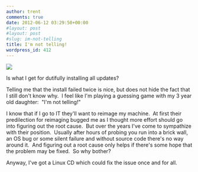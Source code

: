 ```yaml
---
author: trent
comments: true
date: 2012-06-12 03:29:50+00:00
#layout: post
#layout: post
#slug: im-not-telling
title: I'm not telling!
wordpress_id: 412
---
```


[![](http://veganmilitia.org/b/wp-content/uploads/2012/06/win-update-err-300x208.jpg)](http://veganmilitia.org/b/wp-content/uploads/2012/06/win-update-err.jpg)

Is what I get for dutifully installing all updates?

Telling me that the install failed twice is nice, but does not hide the fact that I still don't know why.  I feel like I'm playing a guessing game with my 3 year old daughter:  "I'm not telling!"

I know that if I go to IT they'll want to reimage my machine.  At first their predilection for reimaging bugged me as I thought more effort should go into figuring out the root cause.  But over the years I've come to sympathize with their position.  Usually after hours of probing you run into a brick wall, an OS bug or some silent failure and without source code there's no way around it.  And figuring out a root cause only helps if there's some hope that the problem may be fixed.  So why bother?

Anyway, I've got a Linux CD which could fix the issue once and for all.

[
](http://veganmilitia.org/b/wp-content/uploads/2012/06/win-update-err.jpg)
